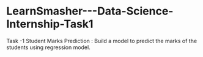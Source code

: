 # LearnSmasher---Data-Science-Internship-Task1
Task -1 Student Marks Prediction : Build a model to predict the marks of the students using regression model.
